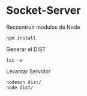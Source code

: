 # Socket-Server

Recosntruir modulos de Node
```
npm install
```

Generar el DIST
```
tsc -w
```

Levantar Servidor
```
nodemon dist/
node dist/
```

